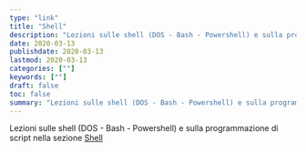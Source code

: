 ```yaml
---
type: "link"
title: "Shell"
description: "Lezioni sulle shell (DOS - Bash - Powershell) e sulla programmazione di script"
date: 2020-03-13
publishdate: 2020-03-13
lastmod: 2020-03-13
categories: [""]
keywords: [""]
draft: false
toc: false
summary: "Lezioni sulle shell (DOS - Bash - Powershell) e sulla programmazione di script nella sezione <a href='/coding/shell'>Shell</a>"
---
```


Lezioni sulle shell (DOS - Bash - Powershell) e sulla programmazione di script nella sezione <a href='/coding/shell'>Shell</a>
